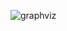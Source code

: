 ![graphviz](https://user-images.githubusercontent.com/73044370/155474148-0c9464f4-fab8-4465-9409-f4365611f160.svg)
